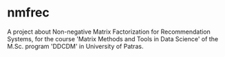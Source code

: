 # nmfrec

A project about Non-negative Matrix Factorization for Recommendation Systems, for the course 'Matrix Methods and Tools in Data Science' of the M.Sc. program 'DDCDM' in University of Patras.